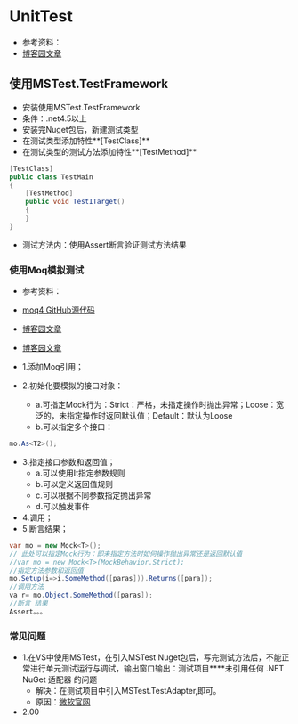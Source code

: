 # UnitTest

- 参考资料：
- [博客园文章](http://www.cnblogs.com/yubaolee/p/DotNetCoreUnitTest.html)

## 使用MSTest.TestFramework

- 安装使用MSTest.TestFramework
- 条件：.net4.5以上
- 安装完Nuget包后，新建测试类型
- 在测试类型添加特性**[TestClass]**
- 在测试类型的测试方法添加特性**[TestMethod]**

```C#
[TestClass]
public class TestMain
{
    [TestMethod]
    public void TestITarget()
    {
    }
}
```

- 测试方法内：使用Assert断言验证测试方法结果

### 使用Moq模拟测试

- 参考资料：
- [moq4 GitHub源代码](https://github.com/moq/moq4)
- [博客园文章](https://www.cnblogs.com/haogj/archive/2011/07/22/2113496.html)
- [博客园文章](https://www.cnblogs.com/cgzl/p/9294431.html)

- 1.添加Moq引用；
- 2.初始化要模拟的接口对象：
  - a.可指定Mock行为：Strict：严格，未指定操作时抛出异常；Loose：宽泛的，未指定操作时返回默认值；Default：默认为Loose
  - b.可以指定多个接口：

```C#
mo.As<T2>();
```

- 3.指定接口参数和返回值；
  - a.可以使用It指定参数规则
  - b.可以定义返回值规则
  - c.可以根据不同参数指定抛出异常
  - d.可以触发事件
- 4.调用；
- 5.断言结果；

```C#
var mo = new Mock<T>(); 
// 此处可以指定Mock行为：即未指定方法时如何操作抛出异常还是返回默认值
//var mo = new Mock<T>(MockBehavior.Strict);
//指定方法参数和返回值
mo.Setup(i=>i.SomeMethod([paras])).Returns([para]);
//调用方法
va r= mo.Object.SomeMethod([paras]);
//断言 结果
Assert。。。
```

### 常见问题

- 1.在VS中使用MSTest，在引入MSTest Nuget包后，写完测试方法后，不能正常进行单元测试运行与调试，输出窗口输出：测试项目****未引用任何 .NET NuGet 适配器 的问题
  - 解决：在测试项目中引入MSTest.TestAdapter,即可。
  - 原因：[微软官网](https://docs.microsoft.com/zh-cn/visualstudio/test/test-explorer-faq?view=vs-2017)
- 2.00
